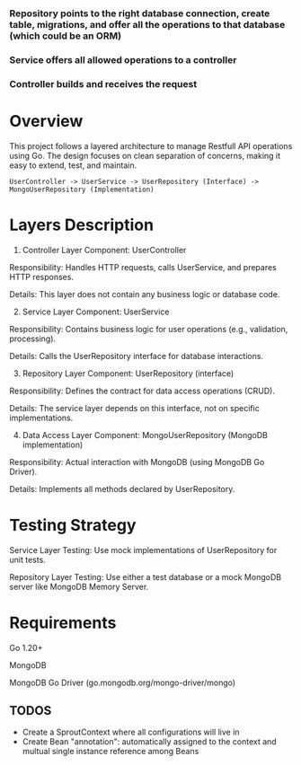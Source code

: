 ###  Repository points to the right database connection, create table, migrations, and offer all the operations to that database (which could be an ORM) 
### Service offers all allowed operations to a controller
### Controller builds and receives the request

# Overview
This project follows a layered architecture to manage Restfull API operations using Go. The design focuses on clean separation of concerns, making it easy to extend, test, and maintain.

`UserController -> UserService -> UserRepository (Interface) -> MongoUserRepository (Implementation)`

# Layers Description
1. Controller Layer
Component: UserController

Responsibility: Handles HTTP requests, calls UserService, and prepares HTTP responses.

Details:
This layer does not contain any business logic or database code.

2. Service Layer
Component: UserService

Responsibility: Contains business logic for user operations (e.g., validation, processing).

Details:
Calls the UserRepository interface for database interactions.

3. Repository Layer
Component: UserRepository (interface)

Responsibility: Defines the contract for data access operations (CRUD).

Details:
The service layer depends on this interface, not on specific implementations.

4. Data Access Layer
Component: MongoUserRepository (MongoDB implementation)

Responsibility: Actual interaction with MongoDB (using MongoDB Go Driver).

Details:
Implements all methods declared by UserRepository.

# Testing Strategy
Service Layer Testing: Use mock implementations of UserRepository for unit tests.

Repository Layer Testing: Use either a test database or a mock MongoDB server like MongoDB Memory Server.

# Requirements
Go 1.20+

MongoDB

MongoDB Go Driver (go.mongodb.org/mongo-driver/mongo)

## TODOS
- Create a SproutContext where all configurations will live in
- Create Bean "annotation": automatically assigned to the context and multual single instance reference among Beans
